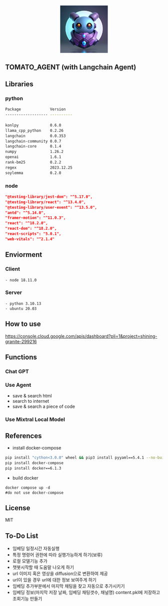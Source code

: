<p align="center">
    <img src="./assets/logo.jpeg" width=30% height=30% />
</p>  

## TOMATO_AGENT (with Langchain Agent)     

## Libraries  
### python  
```bash
Package             Version
------------------- ----------

konlpy              0.6.0
llama_cpp_python    0.2.26
langchain           0.0.353
langchain-community 0.0.7
langchain-core      0.1.4
numpy               1.26.2
openai              1.6.1
rank-bm25           0.2.2
regex               2023.12.25
soylemma            0.2.0
```
### node  
```json
"@testing-library/jest-dom": "^5.17.0",
"@testing-library/react": "^13.4.0",
"@testing-library/user-event": "^13.5.0",
"antd": "^5.14.0",
"framer-motion": "^11.0.3",
"react": "^18.2.0",
"react-dom": "^18.2.0",
"react-scripts": "5.0.1",
"web-vitals": "^2.1.4"
```
## Enviorment  
### Client 
    - node 18.11.0
### Server
    - python 3.10.13
    - ubuntu 20.03


## How to use  
https://console.cloud.google.com/apis/dashboard?pli=1&project=shining-granite-299216

## Functions  
### Chat GPT
### Use Agent
- save & search html
- search to internet
- save & search a piece of code 
### Use Mixtral Local Model


## References
- install docker-compose  
```bash
pip install "cython<3.0.0" wheel && pip3 install pyyaml==5.4.1 --no-build-isolation
pip install docker-compose
pip install docker==6.1.3
```
- build docker 
```
docker compose up -d
#do not use docker-compose
```

## License
MIT
## To-Do List
- 임베딩 일정시간 자동실행
- 특정 명령어 권한에 따라 실행가능하게 하기(보류)
- 로컬 모델기능 추가
- 챗봇시작할 때 도움말 나오게 하기
- url 이미지 혹은 영상을 diffusion으로 변환하여 제공
- url이 있을 경우 url에 대한 정보 보여주게 하기
- 임베딩 추가부분에서 마지막 채팅을 찾고 자동으로 추가시키기
- 임베딩 정보(마지막 저장 날짜, 임베딩 채팅갯수, 채널명) content.pkl에 저장하고 조회기능 만들기
